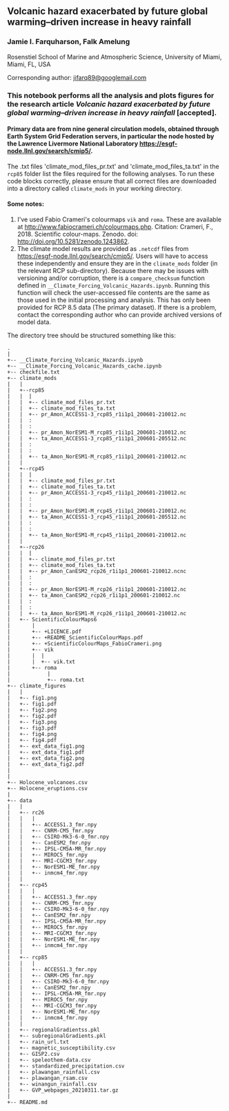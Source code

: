 ## Volcanic hazard exacerbated by future global warming–driven increase in heavy rainfall
### Jamie I. Farquharson, Falk Amelung
Rosenstiel School of Marine and Atmospheric Science, University of Miami, Miami, FL, USA

Corresponding author: jifarq89@googlemail.com

### This notebook performs all the analysis and plots figures for the research article _Volcanic hazard exacerbated by future global warming–driven increase in heavy rainfall_ [accepted]. 

#### Primary data are from nine general circulation models, obtained through Earth System Grid Federation servers, in particular the node hosted by the Lawrence Livermore National Laboratory https://esgf-node.llnl.gov/search/cmip5/.

The .txt files 'climate_mod_files_pr.txt' and 'climate_mod_files_ta.txt' in the ```rcp85``` folder list the files required for the following analyses. To run these code blocks correctly, please ensure that all correct files are downloaded into a directory called ```climate_mods``` in your working directory.

#### Some notes:
1. I've used Fabio Crameri's colourmaps ```vik``` and ```roma```. These are available at http://www.fabiocrameri.ch/colourmaps.php. Citation: Crameri, F., 2018. Scientific colour-maps. Zenodo. doi: http://doi.org/10.5281/zenodo.1243862.
2. The climate model results are provided as ```.netcdf``` files from https://esgf-node.llnl.gov/search/cmip5/. Users will have to access these independently and ensure they are in the ```climate_mods``` folder (in the relevant RCP sub-directory). Because there may be issues with versioning and/or corruption, there is a ```compare_checksum``` function defined in ```__Climate_Forcing_Volcanic_Hazards.ipynb```. Running this function will check the user-accessed file contents are the same as those used in the initial processing and analysis. This has only been provided for RCP 8.5 data (The primary dataset). If there is a problem, contact the corresponding author who can provide archived versions of model data.

The directory tree should be structured something like this:

```
.
|
+-- __Climate_Forcing_Volcanic_Hazards.ipynb
+-- __Climate_Forcing_Volcanic_Hazards_cache.ipynb
+-- checkfile.txt
+-- climate_mods
|   |
|   +--rcp85
|   |  |
|   |  +-- climate_mod_files_pr.txt
|   |  +-- climate_mod_files_ta.txt
|   |  +-- pr_Amon_ACCESS1-3_rcp85_r1i1p1_200601-210012.nc
|   |  :
|   |  :
|   |  +-- pr_Amon_NorESM1-M_rcp85_r1i1p1_200601-210012.nc
|   |  +-- ta_Amon_ACCESS1-3_rcp85_r1i1p1_200601-205512.nc
|   |  :
|   |  :
|   |  +-- ta_Amon_NorESM1-M_rcp85_r1i1p1_200601-210012.nc
|   |
|   +--rcp45
|   |  |
|   |  +-- climate_mod_files_pr.txt
|   |  +-- climate_mod_files_ta.txt
|   |  +-- pr_Amon_ACCESS1-3_rcp45_r1i1p1_200601-210012.nc
|   |  :
|   |  :
|   |  +-- pr_Amon_NorESM1-M_rcp45_r1i1p1_200601-210012.nc
|   |  +-- ta_Amon_ACCESS1-3_rcp45_r1i1p1_200601-205512.nc
|   |  :
|   |  :
|   |  +-- ta_Amon_NorESM1-M_rcp45_r1i1p1_200601-210012.nc
|   |
|   +--rcp26
|   |  |
|   |  +-- climate_mod_files_pr.txt
|   |  +-- climate_mod_files_ta.txt
|   |  +-- pr_Amon_CanESM2_rcp26_r1i1p1_200601-210012.ncnc
|   |  :
|   |  :
|   |  +-- pr_Amon_NorESM1-M_rcp26_r1i1p1_200601-210012.nc
|   |  +-- ta_Amon_CanESM2_rcp26_r1i1p1_200601-210012.nc
|   |  :
|   |  :
|   |  +-- ta_Amon_NorESM1-M_rcp26_r1i1p1_200601-210012.nc
|   +-- ScientificColourMaps6
|       |
|       +-- +LICENCE.pdf
|       +-- +README_ScientificColourMaps.pdf
|       +-- +ScientificColourMaps_FabioCrameri.png
|       +-- vik
|       |  |
|       |  +-- vik.txt
|       +-- roma
|            |
|            +-- roma.txt
+-- climate_figures
|   |
|   +-- fig1.png
|   +-- fig1.pdf
|   +-- fig2.png
|   +-- fig2.pdf
|   +-- fig3.png
|   +-- fig3.pdf
|   +-- fig4.png
|   +-- fig4.pdf
|   +-- ext_data_fig1.png
|   +-- ext_data_fig1.pdf
|   +-- ext_data_fig2.png
|   +-- ext_data_fig2.pdf
|
|
+-- Holocene_volcanoes.csv
+-- Holocene_eruptions.csv
|
+-- data
|   |
|   +-- rc26
|   |   |
|   |   +-- ACCESS1.3_fmr.npy 
|   |   +-- CNRM-CM5_fmr.npy 
|   |   +-- CSIRO-Mk3-6-0_fmr.npy
|   |   +-- CanESM2_fmr.npy   
|   |   +-- IPSL-CM5A-MR_fmr.npy
|   |   +-- MIROC5_fmr.npy
|   |   +-- MRI-CGCM3_fmr.npy
|   |   +-- NorESM1-ME_fmr.npy
|   |   +-- inmcm4_fmr.npy
|   |
|   +-- rcp45
|   |   |
|   |   +-- ACCESS1.3_fmr.npy 
|   |   +-- CNRM-CM5_fmr.npy 
|   |   +-- CSIRO-Mk3-6-0_fmr.npy
|   |   +-- CanESM2_fmr.npy   
|   |   +-- IPSL-CM5A-MR_fmr.npy
|   |   +-- MIROC5_fmr.npy
|   |   +-- MRI-CGCM3_fmr.npy
|   |   +-- NorESM1-ME_fmr.npy
|   |   +-- inmcm4_fmr.npy
|   |
|   +-- rcp85
|   |   |
|   |   +-- ACCESS1.3_fmr.npy 
|   |   +-- CNRM-CM5_fmr.npy 
|   |   +-- CSIRO-Mk3-6-0_fmr.npy
|   |   +-- CanESM2_fmr.npy   
|   |   +-- IPSL-CM5A-MR_fmr.npy
|   |   +-- MIROC5_fmr.npy
|   |   +-- MRI-CGCM3_fmr.npy
|   |   +-- NorESM1-ME_fmr.npy
|   |   +-- inmcm4_fmr.npy
|   |
|   +-- regionalGradientss.pkl
|   +-- subregionalGradients.pkl
|   +-- rain_url.txt
|   +-- magnetic_susceptibility.csv
|   +-- GISP2.csv
|   +-- speleothem-data.csv
|   +-- standardized_precipitation.csv
|   +-- plawangan_rainfall.csv
|   +-- plawangan_rsam.csv
|   +-- winangun_rainfall.csv
|   +-- GVP_webpages_20210311.tar.gz
|
+-- README.md
```
